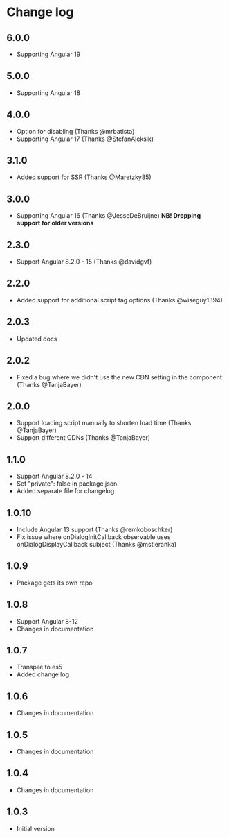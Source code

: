 # Change log

## 6.0.0
- Supporting Angular 19

## 5.0.0
- Supporting Angular 18

## 4.0.0

- Option for disabling (Thanks @mrbatista)
- Supporting Angular 17 (Thanks @StefanAleksik)

## 3.1.0

- Added support for SSR (Thanks @Maretzky85)

## 3.0.0

- Supporting Angular 16 (Thanks @JesseDeBruijne) **NB! Dropping support for older versions**

## 2.3.0

- Support Angular 8.2.0 - 15 (Thanks @davidgvf)

## 2.2.0

- Added support for additional script tag options (Thanks @wiseguy1394)

## 2.0.3

- Updated docs

## 2.0.2

- Fixed a bug where we didn't use the new CDN setting in the component (Thanks @TanjaBayer)

## 2.0.0

- Support loading script manually to shorten load time (Thanks @TanjaBayer)
- Support different CDNs (Thanks @TanjaBayer)

## 1.1.0

- Support Angular 8.2.0 - 14
- Set "private": false in package.json
- Added separate file for changelog

## 1.0.10

- Include Angular 13 support (Thanks @remkoboschker)
- Fix issue where onDialogInitCallback observable uses onDialogDisplayCallback subject (Thanks @mstieranka)

## 1.0.9

- Package gets its own repo

## 1.0.8

- Support Angular 8-12
- Changes in documentation

## 1.0.7

- Transpile to es5
- Added change log

## 1.0.6

- Changes in documentation

## 1.0.5

- Changes in documentation

## 1.0.4

- Changes in documentation

## 1.0.3

- Initial version
